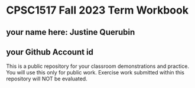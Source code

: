 # CPSC1517 Fall 2023 Term Workbook

## your name here: Justine Querubin

## your Github Account id

This is a public repository for your classroom demonstrations and practice. You will use this only for public work. Exercise work submitted within this repository will NOT be evaluated.
